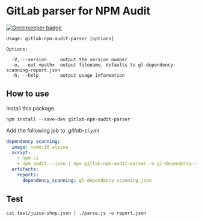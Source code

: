 # GitLab parser for NPM Audit

[![Greenkeeper badge](https://badges.greenkeeper.io/mgibeau/gitlab-npm-audit-parser.svg)](https://greenkeeper.io/)

```
Usage: gitlab-npm-audit-parser [options]

Options:

  -V, --version     output the version number
  -o, --out <path>  output filename, defaults to gl-dependency-scanning-report.json
  -h, --help        output usage information
```

## How to use

Install this package.

```
npm install --save-dev gitlab-npm-audit-parser
```

Add the following job to _.gitlab-ci.yml_

```yaml
dependency scanning:
  image: node:10-alpine
  script:
    - npm ci
    - npm audit --json | npx gitlab-npm-audit-parser -o gl-dependency-scanning.json
  artifacts:
    reports:
      dependency_scanning: gl-dependency-scanning.json
```

## Test

`cat test/juice-shop.json | ./parse.js -o report.json`
